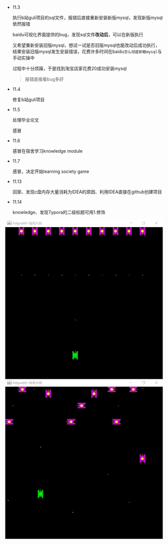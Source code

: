 - 11.3

  执行b站guli项目的sql文件，报错后直接重新安装新版mysql，发现新版mysql依然报错

  baidu可视化界面提供的bug，发现sql文件**改动后**，可以在新版执行

  又希望重新安装旧版mysql，想试一试是否旧版mysql也能改动后成功执行，结果安装旧版mysql发生安装错误，花费许多时间在baidu`怎么彻底卸载mysql`与手动实操中

  过程中十分烦躁，于是找到淘宝店家花费20成功安装mysql

  > 报错直接看bug多好

- 11.4

  修复b站guli项目


- 11.5

  处理毕业论文

  感冒

- 11.6

  感冒在宿舍学习knowledge module

- 11.7

  感冒，决定开始learning society game

- 11.13

  回家、发现c盘内存大量消耗为IDEA的原因、利用IDEA直接在github创建项目

- 11.14

  knowledge、发现Typora的二级标题可用1.修饰

![image](./images/1.png)
![image](./images/2.png)